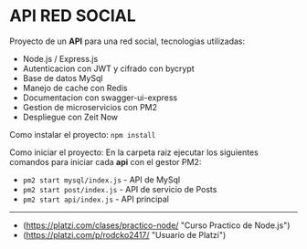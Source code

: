# API RED SOCIAL
Proyecto de un **API** para una red social, tecnologias utilizadas:

- Node.js / Express.js
- Autenticacion con JWT y cifrado con bycrypt
- Base de datos MySql
- Manejo de cache con Redis
- Documentacion con swagger-ui-express
- Gestion de microservicios con PM2
- Despliegue con Zeit Now

Como instalar el proyecto:
`npm install`

Como iniciar el proyecto:
En la carpeta raiz ejecutar los siguientes comandos para iniciar cada **api** con el gestor PM2:
- `pm2 start mysql/index.js` - API de MySql
- `pm2 start post/index.js`   - API de servicio de Posts
- `pm2 start api/index.js`     - API principal


------------

- (https://platzi.com/clases/practico-node/ "Curso Practico de Node.js")
- (https://platzi.com/p/rodcko2417/ "Usuario de Platzi")
